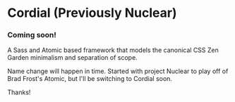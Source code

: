 # Cordial (Previously Nuclear)

### Coming soon!

A Sass and Atomic based framework that models the canonical CSS Zen Garden minimalism and separation of scope.

Name change will happen in time. Started with project Nuclear to play off of Brad Frost's Atomic, but I'll be switching to Cordial soon.

Thanks!
